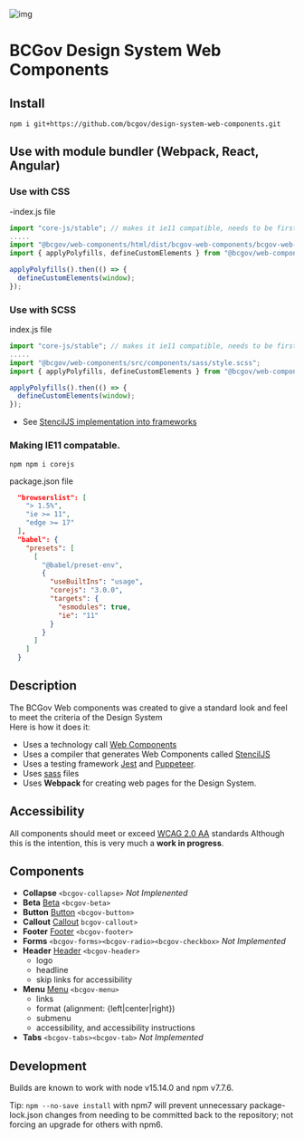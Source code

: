 ![img](https://img.shields.io/badge/Lifecycle-Maturing-007EC6)

# BCGov Design System Web Components

## Install

```
npm i git+https://github.com/bcgov/design-system-web-components.git
```

## Use with module bundler (Webpack, React, Angular)

### Use with CSS
-index.js file
```javascript
import "core-js/stable"; // makes it ie11 compatible, needs to be first item.
.....
import "@bcgov/web-components/html/dist/bcgov-web-components/bcgov-web-components.css";
import { applyPolyfills, defineCustomElements } from "@bcgov/web-components/html/dist/loader";

applyPolyfills().then(() => {
  defineCustomElements(window);
});
```

### Use with SCSS

index.js file
```javascript
import "core-js/stable"; // makes it ie11 compatible, needs to be first item.
.....
import "@bcgov/web-components/src/components/sass/style.scss";
import { applyPolyfills, defineCustomElements } from "@bcgov/web-components/html/dist/loader";

applyPolyfills().then(() => {
  defineCustomElements(window);
});
```

* See [StencilJS implementation into frameworks](https://stenciljs.com/docs/overview)

### Making IE11 compatable.
```npm npm i corejs ```

package.json file
```json
  "browserslist": [
    "> 1.5%",
    "ie >= 11",
    "edge >= 17"
  ],
  "babel": {
    "presets": [
      [
        "@babel/preset-env",
        {
          "useBuiltIns": "usage",
          "corejs": "3.0.0",
          "targets": {
            "esmodules": true,
            "ie": "11"
          }
        }
      ]
    ]
  }
```


## Description

The BCGov Web components was created to give a standard look and feel to meet the criteria of the Design System  
Here is how it does it:
- Uses a technology call [Web Components](https://www.webcomponents.org/)
- Uses a compiler that generates Web Components called [StencilJS](https://stenciljs.com/)
- Uses a testing framework [Jest](https://jestjs.io/) and [Puppeteer](https://pptr.dev/).
- Uses [sass](https://sass-lang.com/) files
- Uses **Webpack** for creating web pages for the Design System.


## Accessibility

All components should meet or exceed [WCAG 2.0 AA](https://www.w3.org/TR/WCAG20/) standards Although this is the intention, this is very much a **work in progress**.

## Components

- **Collapse**  `<bcgov-collapse>` *Not Implenented*
- **Beta** [Beta](beta.html) `<bcgov-beta>`
- **Button** [Button](button.html) `<bcgov-button>`
- **Callout** [Callout](callout.html) `bcgov-callout>`
- **Footer** [Footer](footer.html) `<bcgov-footer>`
- **Forms**  `<bcgov-forms><bcgov-radio><bcgov-checkbox>` *Not Implemented*
- **Header** [Header](header.html) `<bcgov-header>`
    - logo
    - headline
    - skip links for accessibility
- **Menu** [Menu](menu.html) `<bcgov-menu>`
    - links
    - format (alignment: {left|center|right})
    - submenu
    - accessibility, and accessibility instructions
- **Tabs**  `<bcgov-tabs><bcgov-tab>` *Not Implemented*

## Development
Builds are known to work with node v15.14.0 and npm v7.7.6.

Tip: `npm --no-save install` with npm7 will prevent unnecessary package-lock.json changes from needing to be committed back to the repository; not forcing an upgrade for others with npm6.
